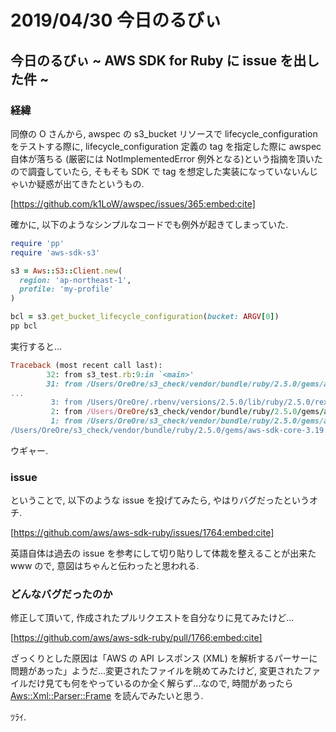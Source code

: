 # 2019/04/30 今日のるびぃ

## 今日のるびぃ ~ AWS SDK for Ruby に issue を出した件 ~

### 経緯

同僚の O さんから, awspec の s3_bucket リソースで lifecycle_configuration をテストする際に, lifecycle_configuration 定義の tag を指定した際に awspec 自体が落ちる (厳密には NotImplementedError 例外となる)という指摘を頂いたので調査していたら, そもそも SDK で tag を想定した実装になっていないんじゃいか疑惑が出てきたというもの.

[https://github.com/k1LoW/awspec/issues/365:embed:cite]

確かに, 以下のようなシンプルなコードでも例外が起きてしまっていた.

```ruby
require 'pp'
require 'aws-sdk-s3'

s3 = Aws::S3::Client.new(
  region: 'ap-northeast-1',
  profile: 'my-profile'
)

bcl = s3.get_bucket_lifecycle_configuration(bucket: ARGV[0])
pp bcl
```

実行すると...

```ruby
Traceback (most recent call last):
        32: from s3_test.rb:9:in `<main>'
        31: from /Users/OreOre/s3_check/vendor/bundle/ruby/2.5.0/gems/aws-sdk-s3-1.9.1/lib/aws-sdk-s3/client.rb:1834:in `get_bucket_lifecycle_configuration'
...
         3: from /Users/OreOre/.rbenv/versions/2.5.0/lib/ruby/2.5.0/rexml/parsers/streamparser.rb:34:in `parse'
         2: from /Users/OreOre/s3_check/vendor/bundle/ruby/2.5.0/gems/aws-sdk-core-3.19.0/lib/aws-sdk-core/xml/parser/engines/rexml.rb:27:in `tag_start'
         1: from /Users/OreOre/s3_check/vendor/bundle/ruby/2.5.0/gems/aws-sdk-core-3.19.0/lib/aws-sdk-core/xml/parser/stack.rb:18:in `start_element'
/Users/OreOre/s3_check/vendor/bundle/ruby/2.5.0/gems/aws-sdk-core-3.19.0/lib/aws-sdk-core/xml/parser/frame.rb:150:in `child_frame': NotImplementedError (NotImplementedError)
```

ウギャー.

### issue

ということで, 以下のような issue を投げてみたら, やはりバグだったというオチ.

[https://github.com/aws/aws-sdk-ruby/issues/1764:embed:cite]

英語自体は過去の issue を参考にして切り貼りして体裁を整えることが出来たwww ので, 意図はちゃんと伝わったと思われる.

### どんなバグだったのか

修正して頂いて, 作成されたプルリクエストを自分なりに見てみたけど...

[https://github.com/aws/aws-sdk-ruby/pull/1766:embed:cite]

ざっくりとした原因は「AWS の API レスポンス (XML) を解析するパーサーに問題があった」ようだ...変更されたファイルを眺めてみたけど, 変更されたファイルだけ見ても何をやっているのか全く解らず...なので, 時間があったら [Aws::Xml::Parser::Frame](https://docs.aws.amazon.com/sdk-for-ruby/v3/api/Aws/Xml/Parser/Frame.html) を読んでみたいと思う.

ﾂﾗｲ.
